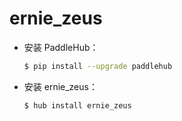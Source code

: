 # ernie_zeus
* 安装 PaddleHub：

    ```bash
    $ pip install --upgrade paddlehub
    ```

* 安装 ernie_zeus：

    ```bash
    $ hub install ernie_zeus
    ```
